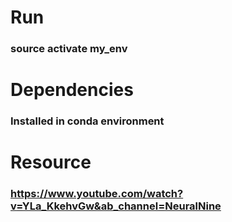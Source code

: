 # Run

### source activate my_env

# Dependencies

### Installed in conda environment

# Resource

### https://www.youtube.com/watch?v=YLa_KkehvGw&ab_channel=NeuralNine
